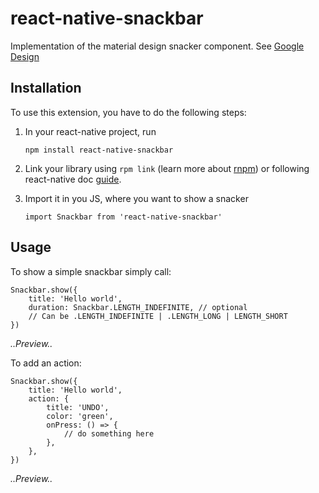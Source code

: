 # react-native-snackbar
Implementation of the material design snacker component. See [Google Design](https://www.google.com/design/spec/components/snackbars-toasts.html#snackbars-toasts-usage)


## Installation
To use this extension, you have to do the following steps:

1. In your react-native project, run 
	```
	npm install react-native-snackbar
	```
	
2. Link your library using `rpm link` (learn more about [rnpm](https://github.com/rnpm/rnpm)) or following react-native doc [guide](http://facebook.github.io/react-native/docs/linking-libraries-ios.html).

3. Import it in you JS, where you want to show a snacker
	```
	import Snackbar from 'react-native-snackbar' 
	```

## Usage

To show a simple snackbar simply call:
```
Snackbar.show({
	title: 'Hello world',
	duration: Snackbar.LENGTH_INDEFINITE, // optional
	// Can be .LENGTH_INDEFINITE | .LENGTH_LONG | LENGTH_SHORT
})
```
*..Preview..*

To add an action:
```
Snackbar.show({
	title: 'Hello world',
	action: {
		title: 'UNDO',
		color: 'green',
		onPress: () => {
			// do something here
		},
	},
})
```
*..Preview..*





